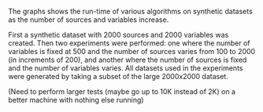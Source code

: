 The graphs shows the run-time of various algorithms on synthetic datasets as
the number of sources and variables increase.

 First a synthetic dataset with 2000 sources and 2000 variables was created.
 Then two experiments were performed: one where the number of variables is
 fixed at 500 and the number of sources varies from 100 to 2000 (in increments
 of 200), and another where the number of sources is fixed and the number of
 variables varies. All datasets used in the experiments were generated by
 taking a subset of the large 2000x2000 dataset.

(Need to perform larger tests (maybe go up to 10K instead of 2K) on a better
machine with nothing else running)
